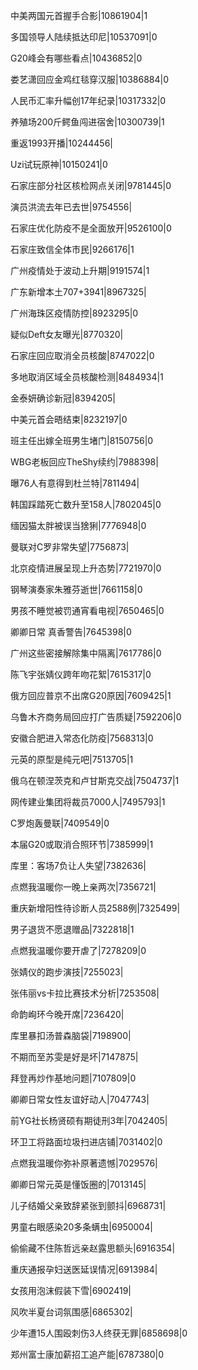 中美两国元首握手合影|10861904|1

多国领导人陆续抵达印尼|10537091|0

G20峰会有哪些看点|10436852|0

娄艺潇回应金鸡红毯穿汉服|10386884|0

人民币汇率升幅创17年纪录|10317332|0

养殖场200斤鳄鱼闯进宿舍|10300739|1

重返1993开播|10244456|

Uzi试玩原神|10150241|0

石家庄部分社区核检网点关闭|9781445|0

演员洪流去年已去世|9754556|

石家庄优化防疫不是全面放开|9526100|0

石家庄致信全体市民|9266176|1

广州疫情处于波动上升期|9191574|1

广东新增本土707+3941|8967325|

广州海珠区疫情防控|8923295|0

疑似Deft女友曝光|8770320|

石家庄回应取消全员核酸|8747022|0

多地取消区域全员核酸检测|8484934|1

金泰妍确诊新冠|8394205|

中美元首会晤结束|8232197|0

班主任出嫁全班男生堵门|8150756|0

WBG老板回应TheShy续约|7988398|

曝76人有意得到杜兰特|7811494|

韩国踩踏死亡数升至158人|7802045|0

缅因猫太胖被误当猞猁|7776948|0

曼联对C罗非常失望|7756873|

北京疫情进展呈现上升态势|7721970|0

钢琴演奏家朱雅芬逝世|7661158|0

男孩不睡觉被罚通宵看电视|7650465|0

卿卿日常 真香警告|7645398|0

广州这些密接解除集中隔离|7617786|0

陈飞宇张婧仪跨年吻花絮|7615317|0

俄方回应普京不出席G20原因|7609425|1

乌鲁木齐商务局回应打广告质疑|7592206|0

安徽合肥进入常态化防疫|7568313|0

元英的原型是纯元吧|7513705|1

俄乌在顿涅茨克和卢甘斯克交战|7504737|1

网传建业集团将裁员7000人|7495793|1

C罗炮轰曼联|7409549|0

本届G20或取消合照环节|7385999|1

库里：客场7负让人失望|7382636|

点燃我温暖你一晚上亲两次|7356721|

重庆新增阳性待诊断人员2588例|7325499|

男子退货不愿退赠品|7322818|1

点燃我温暖你要开虐了|7278209|0

张婧仪的跑步演技|7255023|

张伟丽vs卡拉比赛技术分析|7253508|

命韵峋环今晚开席|7236420|

库里暴扣汤普森脑袋|7198900|

不期而至苏雯是好是坏|7147875|

拜登再炒作基地问题|7107809|0

卿卿日常女性友谊好动人|7047743|

前YG社长杨贤硕有期徒刑3年|7042405|

环卫工将路面垃圾扫进店铺|7031402|0

点燃我温暖你弥补原著遗憾|7029576|

卿卿日常元英是懂饭圈的|7013145|

儿子结婚父亲致辞紧张到颤抖|6968731|

男童右眼感染20多条螨虫|6950004|

偷偷藏不住陈哲远亲赵露思额头|6916354|

重庆通报孕妇送医延误情况|6913984|

女孩用泡沫假装下雪|6902419|

风吹半夏台词氛围感|6865302|

少年遭15人围殴刺伤3人终获无罪|6858698|0

郑州富士康加薪招工追产能|6787380|0

